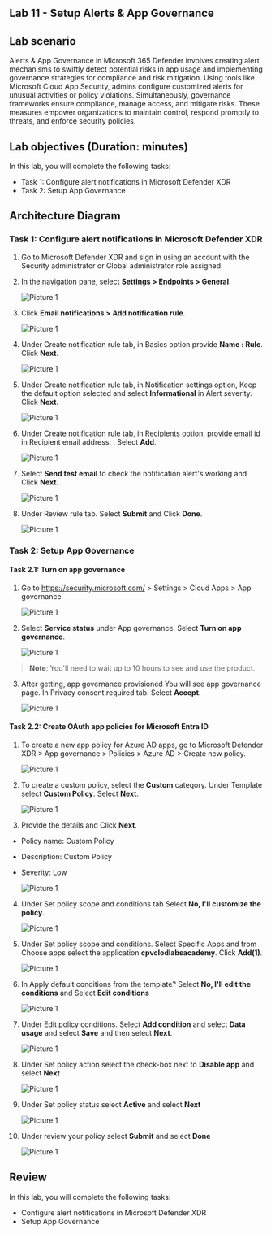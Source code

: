 ## Lab 11 - Setup Alerts & App Governance 

## Lab scenario

Alerts & App Governance in Microsoft 365 Defender involves creating alert mechanisms to swiftly detect potential risks in app usage and implementing governance strategies for compliance and risk mitigation. Using tools like Microsoft Cloud App Security, admins configure customized alerts for unusual activities or policy violations. Simultaneously, governance frameworks ensure compliance, manage access, and mitigate risks. These measures empower organizations to maintain control, respond promptly to threats, and enforce security policies.

## Lab objectives (Duration:  minutes)

In this lab, you will complete the following tasks:
- Task 1: Configure alert notifications in Microsoft Defender XDR
- Task 2: Setup App Governance  

## Architecture Diagram

### Task 1: Configure alert notifications in Microsoft Defender XDR

1. Go to Microsoft Defender XDR and sign in using an account with the Security administrator or Global administrator role assigned.
2. In the navigation pane, select **Settings > Endpoints > General**.

   ![Picture 1](../Media/alert1.png)

3. Click **Email notifications > Add notification rule**.

   ![Picture 1](../Media/alert10.png)

4. Under Create notification rule tab, in Basics option provide **Name : Rule<inject key="DeploymentID" enableCopy="false" /></inject>**. Click **Next**.

   ![Picture 1](../Media/alert2.png)

5. Under Create notification rule tab, in Notification settings option, Keep the default option selected and select **Informational** in Alert severity. Click **Next**.

   ![Picture 1](../Media/alert3.png)

6. Under Create notification rule tab, in Recipients option, provide email id in Recipient email address: <inject key="AzureAdUserEmail"></inject>. Select **Add**.

   ![Picture 1](../Media/alert4.png)

7. Select **Send test email** to check the notification alert's working and Click **Next**.

   ![Picture 1](../Media/alert6.png)

8. Under Review rule tab. Select **Submit** and Click **Done**.

   ![Picture 1](../Media/alert7.png)

### Task 2: Setup App Governance  

#### Task 2.1: Turn on app governance

1. Go to https://security.microsoft.com/ > Settings > Cloud Apps > App governance

   ![Picture 1](../Media/AppGovernance1.png)

2. Select **Service status** under App governance. Select **Turn on app governance**.

   ![Picture 1](../Media/AppGovernance3.png)
   
>**Note**: You'll need to wait up to 10 hours to see and use the product.


3. After getting, app governance provisioned You will see app governance page. In Privacy consent required tab. Select **Accept**.

   ![Picture 1](../Media/AppGovernance4.png)


#### Task 2.2: Create OAuth app policies for Microsoft Entra ID

1. To create a new app policy for Azure AD apps, go to Microsoft Defender XDR > App governance > Policies > Azure AD > Create new policy.

   ![Picture 1](../Media/AppGovernance5.png)

2. To create a custom policy, select the **Custom** category. Under Template select **Custom Policy**. Select **Next**.

   ![Picture 1](../Media/AppGovernance6-2.png)

3. Provide the details and Click **Next**.
- Policy name: Custom Policy <inject key="DeploymentID" enableCopy="false" /></inject>
- Description: Custom Policy <inject key="DeploymentID" enableCopy="false" /></inject>
- Severity: Low

   ![Picture 1](../Media/AppGovernance6-3-1.png)

4. Under Set policy scope and conditions tab Select **No, I'll customize the policy**.

   ![Picture 1](../Media/AppGovernance6-4.png)

5. Under Set policy scope and conditions. Select Specific Apps and from Choose apps select the application **cpvclodlabsacademy**. Click **Add(1)**.

   ![Picture 1](../Media/AppGovernance6-6.png)

6. In Apply default conditions from the template? Select **No, I'll edit the conditions** and Select **Edit conditions**

   ![Picture 1](../Media/AppGovernance6-8.png)

7. Under Edit policy conditions. Select **Add condition** and select **Data usage** and select **Save** and then select **Next**.

   ![Picture 1](../Media/AppGovernance6-9.png)

8. Under Set policy action select the check-box next to **Disable app** and select **Next**

   ![Picture 1](../Media/AppGovernance6-12.png)

9. Under Set policy status select **Active** and select **Next**

   ![Picture 1](../Media/AppGovernance6-13.png)

10. Under review your policy select **Submit** and select **Done**

    ![Picture 1](../Media/AppGovernance6-14.png)

## Review
In this lab, you will complete the following tasks:
- Configure alert notifications in Microsoft Defender XDR
- Setup App Governance
